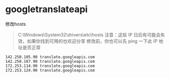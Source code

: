 # googletranslateapi 

修改hosts
>C:\Windows\System32\drivers\etc\hosts
>注意：这些 IP 日后有可能会失效，如果你找到可用的也欢迎分享
>修改前，你也可以先 ping 一下此 IP 地址是否正常
```
142.250.105.90 translate.googleapis.com
142.250.107.90 translate.googleapis.com
172.253.114.90 translate.googleapis.com
172.253.124.90 translate.googleapis.com
```

